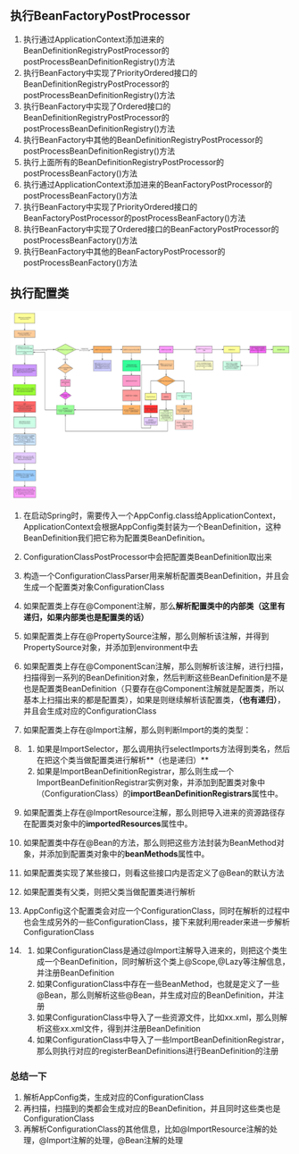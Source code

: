 ## 执行BeanFactoryPostProcessor



1. 执行通过ApplicationContext添加进来的BeanDefinitionRegistryPostProcessor的postProcessBeanDefinitionRegistry()方法
2. 执行BeanFactory中实现了PriorityOrdered接口的BeanDefinitionRegistryPostProcessor的postProcessBeanDefinitionRegistry()方法
3. 执行BeanFactory中实现了Ordered接口的BeanDefinitionRegistryPostProcessor的postProcessBeanDefinitionRegistry()方法
4. 执行BeanFactory中其他的BeanDefinitionRegistryPostProcessor的postProcessBeanDefinitionRegistry()方法
5. 执行上面所有的BeanDefinitionRegistryPostProcessor的postProcessBeanFactory()方法
6. 执行通过ApplicationContext添加进来的BeanFactoryPostProcessor的postProcessBeanFactory()方法
7. 执行BeanFactory中实现了PriorityOrdered接口的BeanFactoryPostProcessor的postProcessBeanFactory()方法
8. 执行BeanFactory中实现了Ordered接口的BeanFactoryPostProcessor的postProcessBeanFactory()方法
9. 执行BeanFactory中其他的BeanFactoryPostProcessor的postProcessBeanFactory()方法



## 执行配置类





![Spring配置类解析流程.png](images/Spring配置类解析流程.png)



1. 在启动Spring时，需要传入一个AppConfig.class给ApplicationContext，ApplicationContext会根据AppConfig类封装为一个BeanDefinition，这种BeanDefinition我们把它称为配置类BeanDefinition。
2. ConfigurationClassPostProcessor中会把配置类BeanDefinition取出来
3. 构造一个ConfigurationClassParser用来解析配置类BeanDefinition，并且会生成一个配置类对象ConfigurationClass
4. 如果配置类上存在@Component注解，那么**解析配置类中的内部类（这里有递归，如果内部类也是配置类的话）**
5. 如果配置类上存在@PropertySource注解，那么则解析该注解，并得到PropertySource对象，并添加到environment中去
6. 如果配置类上存在@ComponentScan注解，那么则解析该注解，进行扫描，扫描得到一系列的BeanDefinition对象，然后判断这些BeanDefinition是不是也是配置类BeanDefinition（只要存在@Component注解就是配置类，所以基本上扫描出来的都是配置类），如果是则继续解析该配置类，**（也有递归）**，并且会生成对应的ConfigurationClass
7. 如果配置类上存在@Import注解，那么则判断Import的类的类型：

1. 1. 如果是ImportSelector，那么调用执行selectImports方法得到类名，然后在把这个类当做配置类进行解析**（也是递归）**
   2. 如果是ImportBeanDefinitionRegistrar，那么则生成一个ImportBeanDefinitionRegistrar实例对象，并添加到配置类对象中（ConfigurationClass）的**importBeanDefinitionRegistrars**属性中。

1. 如果配置类上存在@ImportResource注解，那么则把导入进来的资源路径存在配置类对象中的**importedResources**属性中。
2. 如果配置类中存在@Bean的方法，那么则把这些方法封装为BeanMethod对象，并添加到配置类对象中的**beanMethods**属性中。
3. 如果配置类实现了某些接口，则看这些接口内是否定义了@Bean的默认方法
4. 如果配置类有父类，则把父类当做配置类进行解析
5. AppConfig这个配置类会对应一个ConfigurationClass，同时在解析的过程中也会生成另外的一些ConfigurationClass，接下来就利用reader来进一步解析ConfigurationClass

1. 1. 如果ConfigurationClass是通过@Import注解导入进来的，则把这个类生成一个BeanDefinition，同时解析这个类上@Scope,@Lazy等注解信息，并注册BeanDefinition
   2. 如果ConfigurationClass中存在一些BeanMethod，也就是定义了一些@Bean，那么则解析这些@Bean，并生成对应的BeanDefinition，并注册
   3. 如果ConfigurationClass中导入了一些资源文件，比如xx.xml，那么则解析这些xx.xml文件，得到并注册BeanDefinition
   4. 如果ConfigurationClass中导入了一些ImportBeanDefinitionRegistrar，那么则执行对应的registerBeanDefinitions进行BeanDefinition的注册





### 总结一下

1. 解析AppConfig类，生成对应的ConfigurationClass
2. 再扫描，扫描到的类都会生成对应的BeanDefinition，并且同时这些类也是ConfigurationClass
3. 再解析ConfigurationClass的其他信息，比如@ImportResource注解的处理，@Import注解的处理，@Bean注解的处理
